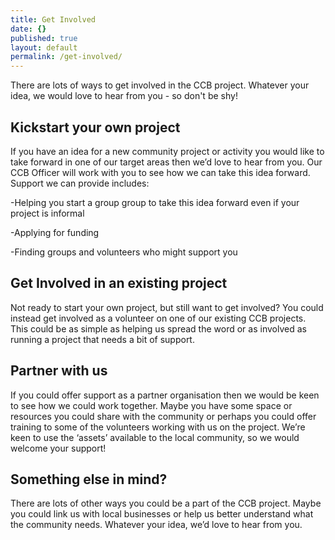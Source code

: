 ```yaml
---
title: Get Involved
date: {}
published: true
layout: default
permalink: /get-involved/
---
```


There are lots of ways to get involved in the CCB project. Whatever your idea, we would love to hear from you - so don't be shy!

##  Kickstart your own project
If you have an idea for a new community project or activity you would like to take forward in one of our target areas then we’d love to hear from you. Our CCB Officer will work with you to see how we can take this idea forward. Support we can provide includes:

-Helping you start a group group to take this idea forward even if your project is informal

-Applying for funding 

-Finding groups and volunteers who might support you

##  Get Involved in an existing project
Not ready to start your own project, but still want to get involved? You could instead get involved as a volunteer on one of our existing CCB projects. This could be as simple as helping us spread the word or as involved as running a project that needs a bit of support.

##  Partner with us
If you could offer support as a partner organisation then we would be keen to see how we could work together. Maybe you have some space or resources you could share with the community or perhaps you could offer training to some of the volunteers working with us on the project. We’re keen to use the ‘assets’ available to the local community, so we would welcome your support!

##  Something else in mind?
There are lots of other ways you could be a part of the CCB project. Maybe you could link us with local businesses or help us better understand what the community needs. Whatever your idea, we’d love to hear from you. 
